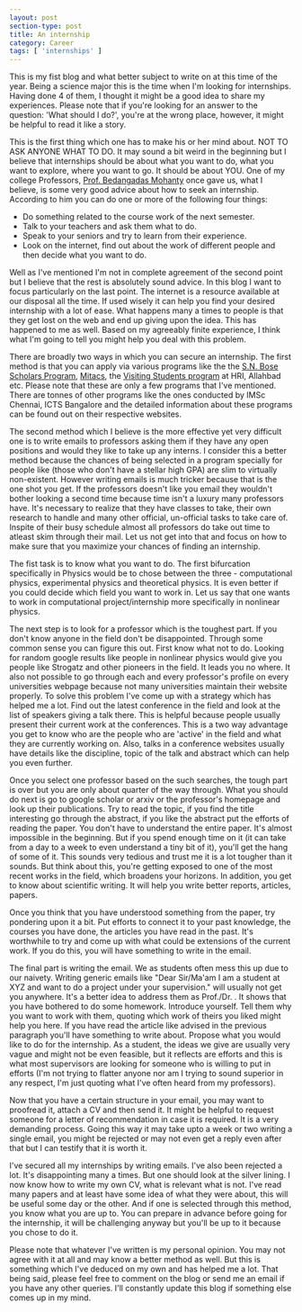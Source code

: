 ```yaml
---
layout: post
section-type: post
title: An internship
category: Career
tags: [ 'internships' ]
---
```

This is my fist blog and what better subject to write on at this time of the year. Being a science major this is the time when I'm looking for internships. Having done 4 of them, I thought it might be a good idea to share my experiences. Please note that if you're looking for an answer to the question: 'What should I do?', you're at the wrong place, however, it might be helpful to read it like a story.

This is the first thing which one has to make his or her mind about. NOT TO ASK ANYONE WHAT TO DO. It may sound a bit weird in the beginning but I believe that internships should be about what you want to do, what you want to explore, where you want to go. It should be about YOU. One of my college Professors, <a href="http://www.niser.ac.in/~bedanga/" target="blank">Prof. Bedangadas Mohanty</a> once gave us, what I believe, is some very good advice about how to seek an internship. According to him you can do one or more of the following four things:
<ul>
<li> Do something related to the course work of the next semester. </li>
<li> Talk to your teachers and ask them what to do. </li>
<li> Speak to your seniors and try to learn from their experience. </li>
<li> Look on the internet, find out about the work of different people and then decide what you want to do. </li>
</ul>

Well as I've mentioned I'm not in complete agreement of the second point but I believe that the rest is absolutely sound advice. In this blog I want to focus particularly on the last point. The internet is a resource available at our disposal all the time. If used wisely it can help you find your desired internship with a lot of ease. What happens many a times to people is that they get lost on the web and end up giving upon the idea. This has happened to me as well. Based on my agreeably finite experience, I think what I'm going to tell you might help you deal with this problem.

There are broadly two ways in which you can secure an internship. The first method is that you can apply via various programs like the the <a href="http://iusstf.org/story/53-74-For-Indian-Students.html" target="blank">S.N. Bose Scholars Program</a>, <a href = "https://www.mitacs.ca/en/programs/globalink/globalink-research-internship" target="blank">Mitacs</a>, the <a href = "http://www.hri.res.in/academics/physics/phy-vsp/" target="blank">Visiting Students program</a> at HRI, Allahbad etc. Please note that these are only a few programs that I've mentioned. There are tonnes of other programs like the ones conducted by IMSc Chennai, ICTS Bangalore and the detailed information about these programs can be found out on their respective websites.

The second method which I believe is the more effective yet very difficult one is to write emails to professors asking them if they have any open positions and would they like to take up any interns. I consider this a better method because the chances of being selected in a program specially for people like (those who don't have a stellar high GPA) are slim to virtually non-existent. However writing emails is much tricker because that is the one shot you get. If the professors doesn't like you email they wouldn't bother looking a second time because time isn't a luxury many professors have. It's necessary to realize that they have classes to take, their own research to handle and many other official, un-official tasks to take care of. Inspite of their busy schedule almost all professors do take out time to atleast skim through their mail. Let us not get into that and focus on how to make sure that you maximize your chances of finding an internship.

The fist task is to know what you want to do. The first bifurcation specifically in Physics would be to chose between the three -  computational physics, experimental physics and theoretical physics. It is even better if you could decide which field you want to work in. Let us say that one wants to work in computational project/internship more specifically in nonlinear physics.

The next step is to look for a professor which is the toughest part. If you don't know anyone in the field don't be disappointed. Through some common sense you can figure this out. First know what not to do. Looking for random google results like people in nonlinear physics would give you people like Strogatz and other pioneers in the field. It leads you no where. It also not possible to go through each and every professor's profile on every universities webpage because not many universities maintain their website properly. To solve this problem I've come up with a strategy which has helped me a lot. Find out the latest conference in the field and look at the list of speakers giving a talk there. This is helpful because people usually present their current work at the conferences. This is a two way advantage you get to know who are the people who are 'active' in the field and what they are currently working on. Also, talks in a conference websites usually have details like the discipline, topic of the talk and abstract which can help you even further.

Once you select one professor based on the such searches, the tough part is over but you are only about quarter of the way through. What you should do next is go to google scholar or arxiv or the professor's homepage and look up their publications. Try to read the topic, if you find the title interesting go through the abstract, if you like the abstract put the efforts of reading the paper. You don't have to understand the entire paper. It's almost impossible in the beginning. But if you spend enough time on it (it can take from a day to a week to even understand a tiny bit of it), you'll get the hang of some of it. This sounds very tedious and trust me it is a lot tougher than it sounds. But think about this, you're getting exposed to one of the most recent works in the field, which broadens your horizons. In addition, you get to know about scientific writing. It will help you write better reports, articles, papers.

Once you think that you have understood something from the paper, try pondering upon it a bit. Put efforts to connect it to your past knowledge, the courses you have done, the articles you have read in the past. It's worthwhile to try and come up with what could be extensions of the current work. If you do this, you will have something to write in the email.

The final part is writing the email. We as students often mess this up due to our naivety. Writing generic emails like "Dear Sir/Ma'am I am a student at XYZ and want to do a project under your supervision." will usually not get you anywhere. It's a better idea to address them as Prof./Dr. <surname>. It shows that you have bothered to do some homework. Introduce yourself. Tell them why you want to work with them, quoting which work of theirs you liked might help you here. If you have read the article like advised in the previous paragraph you'll have something to write about. Propose what you would like to do for the internship. As a student, the ideas we give are usually very vague and might not be even feasible, but it reflects are efforts and this is what most supervisors are looking for someone who is willing to put in efforts (I'm not trying to flatter anyone nor am I trying to sound superior in any respect, I'm just quoting what I've often heard from my professors).

Now that you have a certain structure in your email, you may want to proofread it, attach a CV and then send it. It might be helpful to request someone for a letter of recommendation in case it is required. It is a very demanding process. Going this way it may take upto a week or two writing a single email, you might be rejected or may not even get a reply even after that but I can testify that it is worth it.

I've secured all my internships by writing emails. I've also been rejected a lot. It's disappointing many a times. But one should look at the silver lining. I now know how to write my own CV, what is relevant what is not. I've read many papers and at least have some idea of what they were about, this will be useful some day or the other. And if one is selected through this method, you know what you are up to. You can prepare in advance before going for the internship, it will be challenging anyway but you'll be up to it because you chose to do it.

Please note that whatever I've written is my personal opinion. You may not agree with it at all and may know a better method as well. But this is something which I've deduced on my own and has helped me a lot. That being said, please feel free to comment on the blog or send me an email if you have any other queries. I'll constantly update this blog if something else comes up in my mind.
